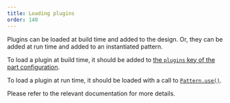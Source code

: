 ```yaml
---
title: Loading plugins
order: 140
---
```


Plugins can be loaded at build time and added to the design.
Or, they can be added at run time and added to an instantiated pattern.

To load a plugin at build time, it should be added to [the `plugins` key of the part configuration](/reference/api/part/config/plugins).

To load a plugin at run time, it should be loaded with a call to [`Pattern.use()`](/reference/api/pattern/use).

Please refer to the relevant documentation for more details.
